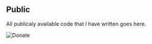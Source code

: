 ## Public
All publicaly available code that I have written goes here.

![Donate](https://img.shields.io/badge/dynamic/yaml.svg?url=https://www.paypal.com/cgi-bin/webscr?cmd=sxclick&hosted_button_id=YUV3GZF22HZQC&source=url&label=PayPal)
